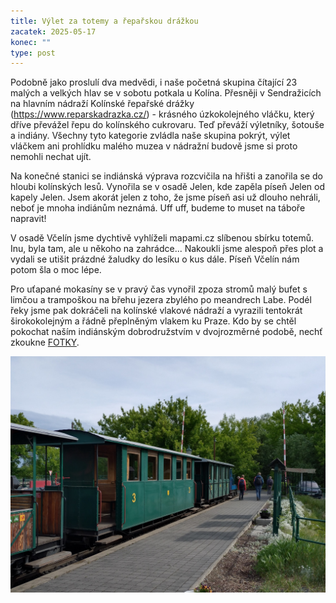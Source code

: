 ```yaml
---
title: Výlet za totemy a řepařskou drážkou
zacatek: 2025-05-17
konec: ""
type: post
---
```

Podobně jako proslulí dva medvědi, i naše početná skupina čítající 23 malých a velkých hlav se v sobotu potkala u Kolína. Přesněji v Sendražicích na hlavním nádraží Kolínské řepařské drážky (<https://www.reparskadrazka.cz/>) - krásného úzkokolejného vláčku, který dříve převážel řepu do kolínského cukrovaru. Teď převáží výletníky, šotouše a indiány. Všechny tyto kategorie zvládla naše skupina pokrýt, výlet vláčkem ani prohlídku malého muzea v nádražní budově jsme si proto nemohli nechat ujít.

Na konečné stanici se indiánská výprava rozcvičila na hřišti a zanořila se do hloubi kolínských lesů. Vynořila se v osadě Jelen, kde zapěla píseň Jelen od kapely Jelen. Jsem akorát jelen z toho, že jsme píseň asi už dlouho nehráli, neboť je mnoha indiánům neznámá. Uff uff, budeme to muset na táboře napravit!

V osadě Včelín jsme dychtivě vyhlíželi mapami.cz slíbenou sbírku totemů. Inu, byla tam, ale u někoho na zahrádce... Nakoukli jsme alespoň přes plot a vydali se utišit prázdné žaludky do lesíku o kus dále. Píseň Včelín nám potom šla o moc lépe.

Pro uťapané mokasíny se v pravý čas vynořil zpoza stromů malý bufet s limčou a trampoškou na břehu jezera zbylého po meandrech Labe. Podél řeky jsme pak dokráčeli na kolínské vlakové nádraží a vyrazili tentokrát širokokolejným a řádně přeplněným vlakem ku Praze. Kdo by se chtěl pokochat naším indiánským dobrodružstvím v dvojrozměrné podobě, nechť zkoukne [FOTKY](https://eu.zonerama.com/vlci-keblany/1303470?secret=R29V8G02MMYv0gPl94klH1g49&count=46).

![](20250517_092757.jpg)